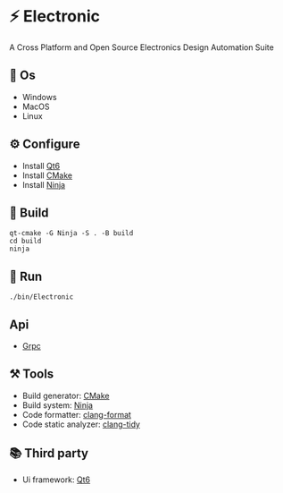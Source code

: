 # ⚡ Electronic
A Cross Platform and Open Source Electronics Design Automation Suite

## 👾 Os 
- Windows
- MacOS
- Linux

## ⚙️ Configure
- Install [Qt6](https://doc.qt.io/qt-6)
- Install [CMake](https://cmake.org)
- Install [Ninja](https://ninja-build.org)

## 🔨 Build
```
qt-cmake -G Ninja -S . -B build
cd build
ninja
```

## 🚀 Run 
```
./bin/Electronic
```

## Api
- [Grpc](../api)

## ⚒️ Tools
- Build generator: [CMake](https://cmake.org)
- Build system: [Ninja](https://ninja-build.org)
- Code formatter: [clang-format](https://clang.llvm.org/docs/ClangFormat.html)
- Code static analyzer: [clang-tidy](https://clang.llvm.org/extra/clang-tidy)

## 📚 Third party 
- Ui framework: [Qt6](https://doc.qt.io/qt-6)

